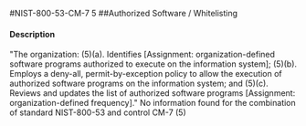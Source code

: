 #NIST-800-53-CM-7 5
##Authorized Software / Whitelisting
#### Description
"The organization:
   (5)(a).  Identifies [Assignment: organization-defined software programs authorized to execute on the information system];
   (5)(b).  Employs a deny-all, permit-by-exception policy to allow the execution of authorized software programs on the information system; and
   (5)(c).  Reviews and updates the list of authorized software programs [Assignment: organization-defined frequency]."
No information found for the combination of standard NIST-800-53 and control CM-7 (5)
